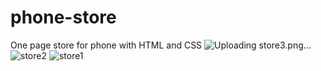 # phone-store
One page store for phone with HTML and CSS
![Uploading store3.png…]()
![store2](https://github.com/user-attachments/assets/89653a92-fd6b-4e2c-8770-9d6eb4d6f1b9)
![store1](https://github.com/user-attachments/assets/61540417-9d50-4ed7-bba5-d7816fa73d4c)
